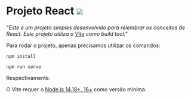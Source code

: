 # Projeto React [![](	https://shields.io/badge/react-black?logo=react&style=for-the-badge)]()

_"Este é um projeto simples desenvolvido para relembrar os conceitos de React. Este projeto utiliza o [Vite](https://vitejs.dev/) como build tool."_

Para rodar o projeto, apenas precisamos utilizar os comandos:

`npm install`

`npm run serve`

Respectivamente.

O Vite requer o [Node.js 14.18+, 16+](https://v3.vitejs.dev/guide/) como versão mínima.
